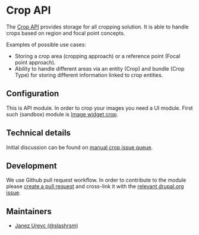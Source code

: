 # Crop API

The [Crop API](https://www.drupal.org/project/crop) provides storage for all cropping solution. It is able to handle crops based on region and focal point concepts.

Examples of possible use cases:
- Storing a crop area (cropping approach) or a reference point (Focal point approach).
- Ability to handle different areas via an entity (Crop) and bundle (Crop Type) for storing different information linked to crop entities.

## Configuration

This is API module. In order to crop your images you need a UI module. First such (sandbox) module is [Image widget crop](https://www.drupal.org/sandbox/woprrr/2571403).

## Technical details

Initial discussion can be found on [manual crop issue queue](https://www.drupal.org/node/2368945).

## Development

We use Github pull request workflow. In order to contribute to the module please [create a pull request](https://github.com/drupal-media/crop/compare) and cross-link it with the [relevant drupal.org issue](https://www.drupal.org/project/issues/crop).

## Maintainers
- [Janez Urevc (@slashrsm)](https://drupal.org/user/744628)
